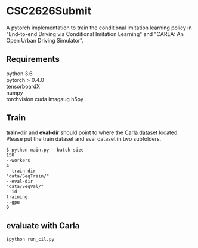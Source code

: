 # CSC2626Submit

A pytorch implementation to train the conditional imitation learning policy in "End-to-end Driving via Conditional Imitation Learning" and "CARLA: An Open Urban Driving Simulator".

## Requirements
python 3.6    
pytorch > 0.4.0    
tensorboardX    
numpy    
torchvision
cuda
imagaug
h5py

## Train
**train-dir** and **eval-dir** should point to where the [Carla dataset](https://github.com/carla-simulator/imitation-learning/blob/master/README.md) located.
Please put the train dataset and eval dataset in two subfolders.
```
$ python main.py --batch-size
150
--workers
4
--train-dir
"data/SeqTrain/"
--eval-dir
"data/SeqVal/"
--id
training
--gpu
0
```
## evaluate with Carla
```
$python run_cil.py
